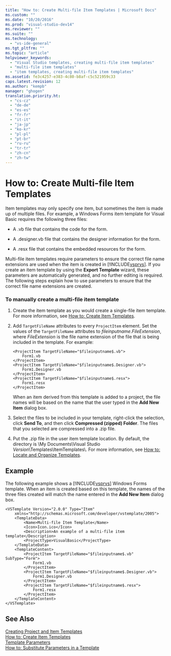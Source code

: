```yaml
---
title: "How to: Create Multi-file Item Templates | Microsoft Docs"
ms.custom: ""
ms.date: "10/20/2016"
ms.prod: "visual-studio-dev14"
ms.reviewer: ""
ms.suite: ""
ms.technology: 
  - "vs-ide-general"
ms.tgt_pltfrm: ""
ms.topic: "article"
helpviewer_keywords: 
  - "Visual Studio templates, creating multi-file item templates"
  - "multi-file item templates"
  - "item templates, creating multi-file item templates"
ms.assetid: fe3c4257-e383-4c80-b8af-c5c521959c33
caps.latest.revision: 12
ms.author: "kempb"
manager: "ghogen"
translation.priority.ht: 
  - "cs-cz"
  - "de-de"
  - "es-es"
  - "fr-fr"
  - "it-it"
  - "ja-jp"
  - "ko-kr"
  - "pl-pl"
  - "pt-br"
  - "ru-ru"
  - "tr-tr"
  - "zh-cn"
  - "zh-tw"
---
```

# How to: Create Multi-file Item Templates
Item templates may only specify one item, but sometimes the item is made up of multiple files. For example, a Windows Forms item template for Visual Basic requires the following three files:  
  
-   A .vb file that contains the code for the form.  
  
-   A .designer.vb file that contains the designer information for the form.  
  
-   A .resx file that contains the embedded resources for the form.  
  
 Multi-file item templates require parameters to ensure the correct file name extensions are used when the item is created in [!INCLUDE[vsprvs](../code-quality/includes/vsprvs_md.md)]. If you create an item template by using the **Export Template** wizard, these parameters are automatically generated, and no further editing is required. The following steps explain how to use parameters to ensure that the correct file name extensions are created.  
  
### To manually create a multi-file item template  
  
1.  Create the item template as you would create a single-file item template. For more information, see [How to: Create Item Templates](../ide/how-to--create-item-templates.md).  
  
2.  Add `TargetFileName` attributes to every `ProjectItem` element. Set the values of the `TargetFileName` attributes to $fileinputname$.*FileExtension*, where *FileExtension* is the file name extension of the file that is being included in the template. For example:  
  
    ```  
    <ProjectItem TargetFileName="$fileinputname$.vb">  
        Form1.vb  
    </ProjectItem>  
    <ProjectItem TargetFileName="$fileinputname$.Designer.vb">  
        Form1.Designer.vb  
    </ProjectItem>  
    <ProjectItem TargetFileName="$fileinputname$.resx">  
        Form1.resx  
    </ProjectItem>  
    ```  
  
     When an item derived from this template is added to a project, the file names will be based on the name that the user typed in the **Add New Item** dialog box.  
  
3.  Select the files to be included in your template, right-click the selection, click **Send To**, and then click **Compressed (zipped) Folder**. The files that you selected are compressed into a .zip file.  
  
4.  Put the .zip file in the user item template location. By default, the directory is \My Documents\Visual Studio *Version*\Templates\ItemTemplates\\. For more information, see [How to: Locate and Organize Templates](../ide/how-to--locate-and-organize-project-and-item-templates.md).  
  
## Example  
 The following example shows a [!INCLUDE[vsprvs](../code-quality/includes/vsprvs_md.md)] Windows Forms template. When an item is created based on this template, the names of the three files created will match the name entered in the **Add New Item** dialog box.  
  
```  
<VSTemplate Version="2.0.0" Type="Item"  
    xmlns="http://schemas.microsoft.com/developer/vstemplate/2005">  
    <TemplateData>  
        <Name>Multi-file Item Template</Name>  
        <Icon>Icon.ico</Icon>  
        <Description>An example of a multi-file item template</Description>  
        <ProjectType>VisualBasic</ProjectType>  
    </TemplateData>  
    <TemplateContent>  
        <ProjectItem TargetFileName="$fileinputname$.vb" SubType="Form">  
            Form1.vb  
        </ProjectItem>  
        <ProjectItem TargetFileName="$fileinputname$.Designer.vb">  
            Form1.Designer.vb  
        </ProjectItem>  
        <ProjectItem TargetFileName="$fileinputname$.resx">  
            Form1.resx  
        </ProjectItem>  
    </TemplateContent>  
</VSTemplate>  
```  
  
## See Also  
 [Creating Project and Item Templates](../ide/creating-project-and-item-templates.md)   
 [How to: Create Item Templates](../ide/how-to--create-item-templates.md)   
 [Template Parameters](../ide/template-parameters.md)   
 [How to: Substitute Parameters in a Template](../ide/how-to--substitute-parameters-in-a-template.md)